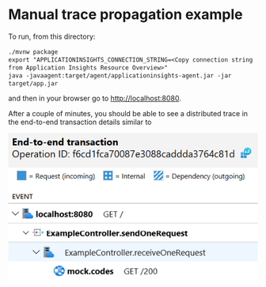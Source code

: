 # Manual trace propagation example

To run, from this directory:

```
./mvnw package
export "APPLICATIONINSIGHTS_CONNECTION_STRING=<Copy connection string from Application Insights Resource Overview>"
java -javaagent:target/agent/applicationinsights-agent.jar -jar target/app.jar
```

and then in your browser go to <http://localhost:8080>.

After a couple of minutes, you should be able to see a distributed trace in the end-to-end
transaction details similar to

![End-to-end transaction details](e2e.png)

